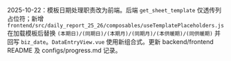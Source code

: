 2025-10-22：模板日期处理职责改为前端。后端 `get_sheet_template` 仅透传列占位符；新增 `frontend/src/daily_report_25_26/composables/useTemplatePlaceholders.js` 在加载模板后替换 `(本期日)/(同期日)/(本期月)/(同期月)/(本供暖期)/(同供暖期)` 并回写 `biz_date`。`DataEntryView.vue` 使用新组合式。更新 backend/frontend README 及 configs/progress.md 记录。